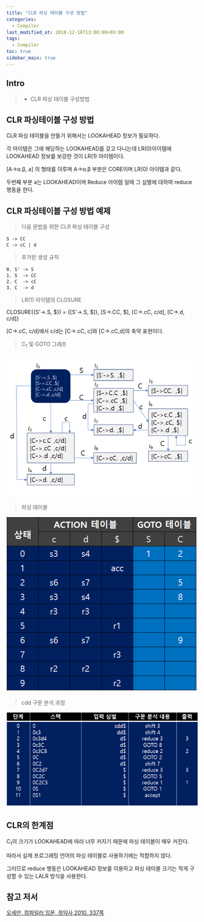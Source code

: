 ```yaml
---
title: "CLR 파싱 테이블 구성 방법"
categories: 
  - Compiler
last_modified_at: 2018-12-16T13:00:00+09:00
tags: 
  - Compiler 
toc: true
sidebar_main: true
---
```


## Intro

> - CLR 파싱 테이블 구성방법

## CLR 파싱테이블 구성 방법

CLR 파싱 테이블을 만들기 위해서는 LOOKAHEAD 정보가 필요하다.

각 아이템은 그에 해당하는 LOOKAHEAD를 갖고 다니는데
LR(0)아이템에 LOOKAHEAD 정보를 보강한 것이 LR(1) 아이템이다.

[A->α.β, a] 의 형태를 이루며 A->α.β 부분은 CORE이며 LR(0) 아이템과 같다.

두번째 부분 a는 LOOKAHEAD이며 Reduce 아이템 일때 그 심벌에 대하여 reduce 행동을 한다.

## CLR 파싱테이블 구성 방법 예제

> 다음 문법을 위한 CLR 파싱 테이블 구성

```
S -> CC
C -> cC | d
```

> 추가된 생성 규칙

```
0. S' -> S
1. S  -> CC
2. C  -> cC
3. C  -> d
```

> LR(1) 아이템의 CLOSURE

CLOSURE({S'->.S, $}) = {[S'->.S, $]}, [S->.CC, $], [C->.cC, c/d], [C->.d, c/d]}

[C->.cC, c/d]에서 c/d는 [C->.cC, c]와 [C->.cC,d]의 축약 표현이다.


> C<sub>1</sub> 및 GOTO 그래프

![1](https://github.com/lesslate/lesslate.github.io/blob/master/assets/img/compiler/CLR/1.png?raw=true)


> 파싱 테이블
 

![2](https://github.com/lesslate/lesslate.github.io/blob/master/assets/img/compiler/CLR/2.png?raw=true)



> cdd 구문 분석 과정


![3](https://github.com/lesslate/lesslate.github.io/blob/master/assets/img/compiler/CLR/3.png?raw=true)

## CLR의 한계점

C<sub>1</sub>의 크기가 LOOKAHEAD에 따라 너무 커지기 때문에 파싱 테이블이 매우 커진다.

따라서 실제 프로그래밍 언어의 파싱 테이블로 사용하기에는 적합하지 않다.

그러므로 reduce 행동은 LOOKAHEAD 정보를 이용하고 파싱 테이블 크기는 작게 구성할 수 있는 LALR 방식을 사용한다.




## 참고 저서

[오세만, 컴파일러 입문, 정익사,2010, 337쪽](https://book.naver.com/bookdb/book_detail.nhn?bid=6324381)

